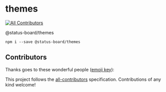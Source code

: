 # themes
[![All Contributors](https://img.shields.io/badge/all_contributors-0-orange.svg?style=flat-square)](#contributors)

@status-board/themes

`npm i --save @status-board/themes`

## Contributors

Thanks goes to these wonderful people ([emoji key](https://allcontributors.org/docs/en/emoji-key)):

<!-- ALL-CONTRIBUTORS-LIST:START - Do not remove or modify this section -->
<!-- prettier-ignore -->
<!-- ALL-CONTRIBUTORS-LIST:END -->

This project follows the [all-contributors](https://github.com/all-contributors/all-contributors) specification. Contributions of any kind welcome!
